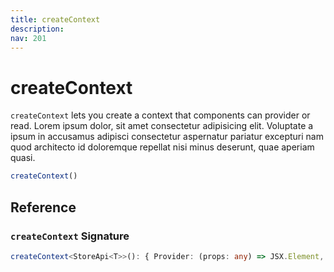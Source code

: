 ```yaml
---
title: createContext
description:
nav: 201
---
```


# createContext

`createContext` lets you create a context that components can provider or read. Lorem ipsum dolor,
sit amet consectetur adipisicing elit. Voluptate a ipsum in accusamus adipisci consectetur
aspernatur pariatur excepturi nam quod architecto id doloremque repellat nisi minus deserunt, quae
aperiam quasi.

```js
createContext()
```

## Reference

### `createContext` Signature

```ts
createContext<StoreApi<T>>(): { Provider: (props: any) => JSX.Element, useStore: () => T, useStoreApi: () => StoreApi<T> }
```
